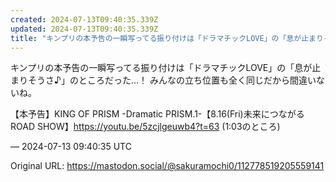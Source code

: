 ```yaml
---
created: 2024-07-13T09:40:35.339Z
updated: 2024-07-13T09:40:35.339Z
title: "キンプリの本予告の一瞬写ってる振り付けは「ドラマチックLOVE」の「息が止まりそうさ♪」のところだった…！ みんなの立ち位置も全く同じだから間違いないね。【本予[...]"
---
```


<p>キンプリの本予告の一瞬写ってる振り付けは「ドラマチックLOVE」の「息が止まりそうさ♪」のところだった…！ みんなの立ち位置も全く同じだから間違いないね。</p><p>【本予告】KING OF PRISM -Dramatic PRISM.1-【8.16(Fri)未来につながるROAD SHOW】<a href="https://youtu.be/5zcjlgeuwb4?t=63" target="_blank" rel="nofollow noopener noreferrer" translate="no"><span class="invisible">https://</span><span class="">youtu.be/5zcjlgeuwb4?t=63</span><span class="invisible"></span></a> (1:03のところ)</p>

&mdash; 2024-07-13 09:40:35 UTC

Original URL: https://mastodon.social/@sakuramochi0/112778519205559141
